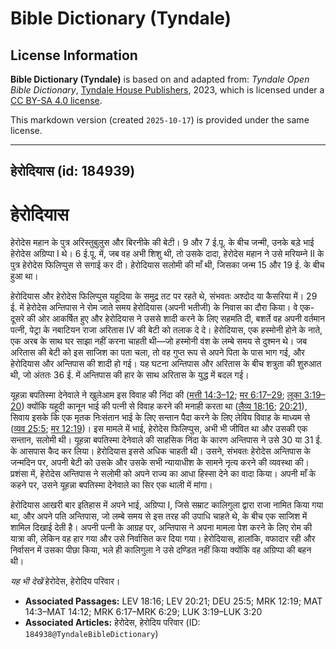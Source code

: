 # Bible Dictionary (Tyndale)

## License Information

**Bible Dictionary (Tyndale)** is based on and adapted from: _Tyndale Open Bible Dictionary_, [Tyndale House Publishers](https://tyndaleopenresources.com/), 2023, which is licensed under a [CC BY-SA 4.0 license](https://creativecommons.org/licenses/by-sa/4.0/legalcode.en).

This markdown version (created `2025-10-17`) is provided under the same license.



--------------------------------

## हेरोदियास (id: 184939)

हेरोदियास
=========

हेरोदेस महान के पुत्र अरिस्तुबुलुस और बिरनीके की बेटी। 9 और 7 ई.पू. के बीच जन्मी, उनके बड़े भाई हेरोदेस अग्रिप्पा I थे। 6 ई.पू. में, जब वह अभी शिशु थी, तो उसके दादा, हेरोदेस महान ने उसे मरियम्ने II के पुत्र हेरोदेस फिलिप्पुस से सगाई कर दी। हेरोदियास सलोमी की माँ थी, जिसका जन्म 15 और 19 ई. के बीच हुआ था।

 हेरोदियास और हेरोदेस फिलिप्पुस यहूदिया के समुद्र तट पर रहते थे, संभवतः अश्दोद या कैसरिया में। 29 ई. में हेरोदेस अन्तिपास ने रोम जाते समय हेरोदियास (अपनी भतीजी) के निवास का दौरा किया। वे एक\-दूसरे की ओर आकर्षित हुए और हेरोदियास ने उससे शादी करने के लिए सहमति दी, बशर्ते वह अपनी वर्तमान पत्नी, पेट्रा के नबाटियन राजा अरितास IV की बेटी को तलाक दे दे। हेरोदियास, एक हस्मोनी होने के नाते, एक अरब के साथ घर साझा नहीं करना चाहती थी—जो हस्मोनी वंश के लम्बे समय से दुश्मन थे। जब अरितास की बेटी को इस साजिश का पता चला, तो वह गुप्त रूप से अपने पिता के पास भाग गई, और हेरोदियास और अन्तिपास की शादी हो गई। यह घटना अन्तिपास और अरितास के बीच शत्रुता की शुरुआत थी, जो अंततः 36 ई. में अन्तिपास की हार के साथ अरितास के युद्ध में बदल गई।

यूहन्ना बपतिस्मा देनेवाले ने खुलेआम इस विवाह की निंदा की ([मत्ती 14:3–12](https://ref.ly/Matt14:3-Matt14:12); [मर 6:17–29](https://ref.ly/Mark6:17-Mark6:29); [लूका 3:19–20](https://ref.ly/Luke3:19-Luke3:20)) क्योंकि यहूदी कानून भाई की पत्नी से विवाह करने की मनाही करता था ([लैव्य 18:16](https://ref.ly/Lev18:16); [20:21](https://ref.ly/Lev20:21)), सिवाय इसके कि एक मृतक निःसंतान भाई के लिए सन्तान पैदा करने के लिए लेविय विवाह के माध्यम से ([व्यव 25:5](https://ref.ly/Deut25:5); [मर 12:19](https://ref.ly/Mark12:19))। इस मामले में भाई, हेरोदेस फिलिप्पुस, अभी भी जीवित था और उसकी एक सन्तान, सलोमी थी। यूहन्ना बपतिस्मा देनेवाले की साहसिक निंदा के कारण अन्तिपास ने उसे 30 या 31 ई. के आसपास कैद कर लिया। हेरोदियास इससे अधिक चाहती थी। उसने, संभवतः हेरोदेस अन्तिपास के जन्मदिन पर, अपनी बेटी को उसके और उसके सभी न्यायाधीश के सामने नृत्य करने की व्यवस्था की। प्रशंसा में, हेरोदेस अन्तिपास ने सलोमी को अपने राज्य का आधा हिस्सा देने का वादा किया। अपनी माँ के कहने पर, उसने यूहन्ना बपतिस्मा देनेवाले का सिर एक थाली में मांगा।

हेरोदियास आखरी बार इतिहास में अपने भाई, अग्रिप्पा I, जिसे सम्राट कालिगुला द्वारा राजा नामित किया गया था, और अपने पति अन्तिपास, जो लम्बे समय से इस तरह की उपाधि चाहते थे, के बीच एक साजिश में शामिल दिखाई देती है। अपनी पत्नी के आग्रह पर, अन्तिपास ने अपना मामला पेश करने के लिए रोम की यात्रा की, लेकिन वह हार गया और उसे निर्वासित कर दिया गया। हेरोदियास, हालांकि, वफादार रही और निर्वासन में उसका पीछा किया, भले ही कालिगुला ने उसे दण्डित नहीं किया क्योंकि वह अग्रिप्पा की बहन थी।

*यह भी देखें* हेरोदेस, हेरोदिय परिवार।

* **Associated Passages:** LEV 18:16; LEV 20:21; DEU 25:5; MRK 12:19; MAT 14:3–MAT 14:12; MRK 6:17–MRK 6:29; LUK 3:19–LUK 3:20
* **Associated Articles:** हेरोदेस, हेरोदिय परिवार (ID: `184938@TyndaleBibleDictionary`)


